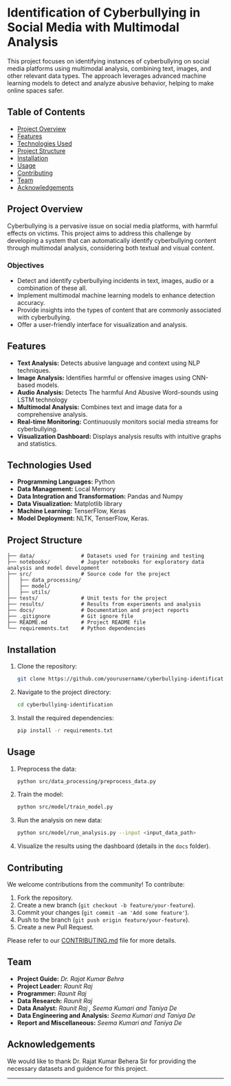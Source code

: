
# Identification of Cyberbullying in Social Media with Multimodal Analysis

This project focuses on identifying instances of cyberbullying on social media platforms using multimodal analysis, combining text, images, and other relevant data types. The approach leverages advanced machine learning models to detect and analyze abusive behavior, helping to make online spaces safer.

## Table of Contents

- [Project Overview](#project-overview)
- [Features](#features)
- [Technologies Used](#technologies-used)
- [Project Structure](#project-structure)
- [Installation](#installation)
- [Usage](#usage)
- [Contributing](#contributing)
- [Team](#team)
- [Acknowledgements](#acknowledgements)

## Project Overview

Cyberbullying is a pervasive issue on social media platforms, with harmful effects on victims. This project aims to address this challenge by developing a system that can automatically identify cyberbullying content through multimodal analysis, considering both textual and visual content.

### Objectives

- Detect and identify cyberbullying incidents in text, images, audio or a combination of these all.
- Implement multimodal machine learning models to enhance detection accuracy.
- Provide insights into the types of content that are commonly associated with cyberbullying.
- Offer a user-friendly interface for visualization and analysis.

## Features

- **Text Analysis:** Detects abusive language and context using NLP techniques.
- **Image Analysis:** Identifies harmful or offensive images using CNN-based models.
- **Audio Analysis:** Detects The harmful And Abusive Word-sounds using LSTM technology
- **Multimodal Analysis:** Combines text and image data for a comprehensive analysis.
- **Real-time Monitoring:** Continuously monitors social media streams for cyberbullying.
- **Visualization Dashboard:** Displays analysis results with intuitive graphs and statistics.

## Technologies Used

- **Programming Languages:** Python
- **Data Management:** Local Memory
- **Data Integration and Transformation:** Pandas and Numpy
- **Data Visualization:** Matplotlib library
- **Machine Learning:** TenserFlow, Keras
- **Model Deployment:** NLTK, TenserFlow, Keras.

## Project Structure

```
├── data/               # Datasets used for training and testing
├── notebooks/          # Jupyter notebooks for exploratory data analysis and model development
├── src/                # Source code for the project
│   ├── data_processing/ 
│   ├── model/          
│   ├── utils/          
├── tests/              # Unit tests for the project
├── results/            # Results from experiments and analysis
├── docs/               # Documentation and project reports
├── .gitignore          # Git ignore file
├── README.md           # Project README file
└── requirements.txt    # Python dependencies
```

## Installation

1. Clone the repository:
    ```bash
    git clone https://github.com/yourusername/cyberbullying-identification.git
    ```

2. Navigate to the project directory:
    ```bash
    cd cyberbullying-identification
    ```

3. Install the required dependencies:
    ```bash
    pip install -r requirements.txt
    ```

## Usage

1. Preprocess the data:
    ```bash
    python src/data_processing/preprocess_data.py
    ```

2. Train the model:
    ```bash
    python src/model/train_model.py
    ```

3. Run the analysis on new data:
    ```bash
    python src/model/run_analysis.py --input <input_data_path>
    ```

4. Visualize the results using the dashboard (details in the `docs` folder).

## Contributing

We welcome contributions from the community! To contribute:

1. Fork the repository.
2. Create a new branch (`git checkout -b feature/your-feature`).
3. Commit your changes (`git commit -am 'Add some feature'`).
4. Push to the branch (`git push origin feature/your-feature`).
5. Create a new Pull Request.

Please refer to our [CONTRIBUTING.md](docs/CONTRIBUTING.md) file for more details.

## Team

- **Project Guide:** *Dr. Rajat Kumar Behra*
- **Project Leader:** *Raunit Raj*
- **Programmer:** *Raunit Raj*
- **Data Research:** *Raunit Raj*
- **Data Analyst:** *Raunit Raj , Seema Kumari and Taniya De*
- **Data Engineering and Analysis:** *Seema Kumari and Taniya De*
- **Report and Miscellaneous:** *Seema Kumari and Taniya De*


## Acknowledgements

We would like to thank Dr. Rajat Kumar Behera Sir for providing the necessary datasets and guidence for this project.

---
